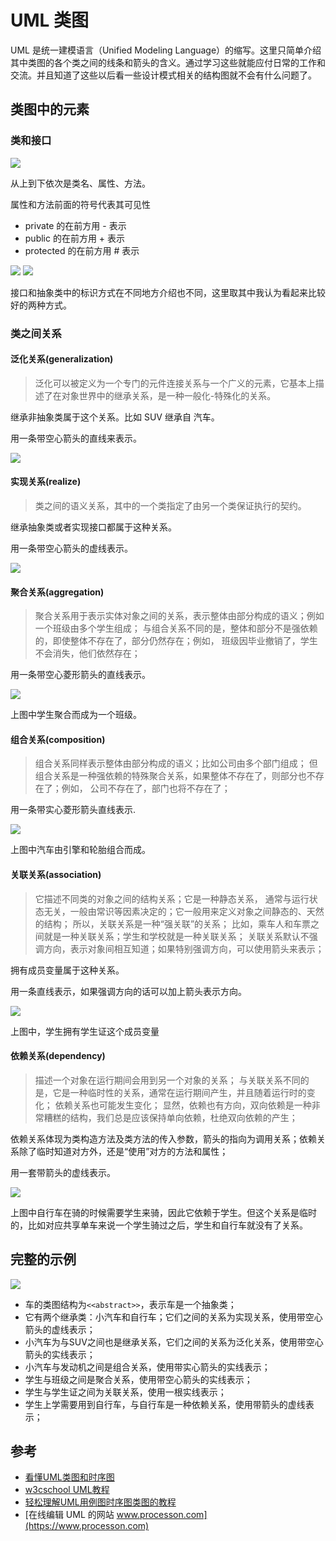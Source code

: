 # UML 类图

UML 是统一建模语言（Unified Modeling Language）的缩写。这里只简单介绍其中类图的各个类之间的线条和箭头的含义。通过学习这些就能应付日常的工作和交流。并且知道了这些以后看一些设计模式相关的结构图就不会有什么问题了。
## 类图中的元素
### 类和接口
![](./images/uml-1.png)

从上到下依次是类名、属性、方法。

属性和方法前面的符号代表其可见性

- private 的在前方用 - 表示
- public 的在前方用 + 表示
- protected 的在前方用 # 表示

![](./images/uml-2.png)
![](./images/uml-3.png)

接口和抽象类中的标识方式在不同地方介绍也不同，这里取其中我认为看起来比较好的两种方式。

### 类之间关系
#### 泛化关系(generalization)
> 泛化可以被定义为一个专门的元件连接关系与一个广义的元素，它基本上描述了在对象世界中的继承关系，是一种一般化-特殊化的关系。

继承非抽象类属于这个关系。比如 SUV 继承自 汽车。

用一条带空心箭头的直线来表示。

![](./images/uml-4.png)
#### 实现关系(realize)
> 类之间的语义关系，其中的一个类指定了由另一个类保证执行的契约。

继承抽象类或者实现接口都属于这种关系。

用一条带空心箭头的虚线表示。

![](./images/uml-5.png)

#### 聚合关系(aggregation)
> 聚合关系用于表示实体对象之间的关系，表示整体由部分构成的语义；例如一个班级由多个学生组成；
与组合关系不同的是，整体和部分不是强依赖的，即使整体不存在了，部分仍然存在；例如， 班级因毕业撤销了，学生不会消失，他们依然存在；

用一条带空心菱形箭头的直线表示。

![](./images/uml-6.png)

上图中学生聚合而成为一个班级。
#### 组合关系(composition)
> 组合关系同样表示整体由部分构成的语义；比如公司由多个部门组成；
但组合关系是一种强依赖的特殊聚合关系，如果整体不存在了，则部分也不存在了；例如， 公司不存在了，部门也将不存在了；

用一条带实心菱形箭头直线表示.

![](./images/uml-7.png)

上图中汽车由引擎和轮胎组合而成。
#### 关联关系(association)
> 它描述不同类的对象之间的结构关系；它是一种静态关系， 通常与运行状态无关，一般由常识等因素决定的；它一般用来定义对象之间静态的、天然的结构； 所以，关联关系是一种“强关联”的关系；
比如，乘车人和车票之间就是一种关联关系；学生和学校就是一种关联关系；
关联关系默认不强调方向，表示对象间相互知道；如果特别强调方向，可以使用箭头来表示；

拥有成员变量属于这种关系。

用一条直线表示，如果强调方向的话可以加上箭头表示方向。

![](./images/uml-8.png)

上图中，学生拥有学生证这个成员变量
#### 依赖关系(dependency)
> 描述一个对象在运行期间会用到另一个对象的关系；
> 与关联关系不同的是，它是一种临时性的关系，通常在运行期间产生，并且随着运行时的变化； 依赖关系也可能发生变化；
显然，依赖也有方向，双向依赖是一种非常糟糕的结构，我们总是应该保持单向依赖，杜绝双向依赖的产生；

依赖关系体现为类构造方法及类方法的传入参数，箭头的指向为调用关系；依赖关系除了临时知道对方外，还是“使用”对方的方法和属性；

用一套带箭头的虚线表示。

![](./images/uml-9.png)

上图中自行车在骑的时候需要学生来骑，因此它依赖于学生。但这个关系是临时的，比如对应共享单车来说一个学生骑过之后，学生和自行车就没有了关系。

## 完整的示例

![](./images/uml-10.png)

- 车的类图结构为`<<abstract>>`，表示车是一个抽象类；
- 它有两个继承类：小汽车和自行车；它们之间的关系为实现关系，使用带空心箭头的虚线表示；
- 小汽车为与SUV之间也是继承关系，它们之间的关系为泛化关系，使用带空心箭头的实线表示；
- 小汽车与发动机之间是组合关系，使用带实心箭头的实线表示；
- 学生与班级之间是聚合关系，使用带空心箭头的实线表示；
- 学生与学生证之间为关联关系，使用一根实线表示；
- 学生上学需要用到自行车，与自行车是一种依赖关系，使用带箭头的虚线表示；


## 参考
- [看懂UML类图和时序图](http://design-patterns.readthedocs.io/zh_CN/latest/read_uml.html)
- [w3cschool UML教程](https://www.w3cschool.cn/uml_tutorial/uml_tutorial-pohy28t3.html)
- [轻松理解UML用例图时序图类图的教程](http://www.wistbean.com/blog/2017/10/03/uml-diagrams/)
- [在线编辑 UML 的网站 www.processon.com](https://www.processon.com)

